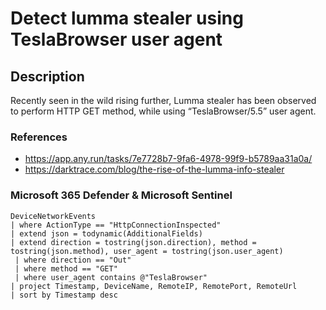 # Detect lumma stealer using TeslaBrowser user agent

## Description

Recently seen in the wild rising further, Lumma stealer has been observed to perform HTTP GET method, while using “TeslaBrowser/5.5” user agent.

### References
- https://app.any.run/tasks/7e7728b7-9fa6-4978-99f9-b5789aa31a0a/
- https://darktrace.com/blog/the-rise-of-the-lumma-info-stealer

### Microsoft 365 Defender & Microsoft Sentinel
```
DeviceNetworkEvents
| where ActionType == "HttpConnectionInspected"
| extend json = todynamic(AdditionalFields)
| extend direction = tostring(json.direction), method = tostring(json.method), user_agent = tostring(json.user_agent)
 | where direction == "Out"
 | where method == "GET"
 | where user_agent contains @"TeslaBrowser"
| project Timestamp, DeviceName, RemoteIP, RemotePort, RemoteUrl
| sort by Timestamp desc 
```
